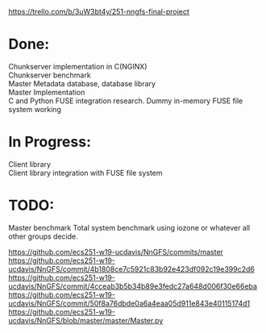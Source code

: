 <https://trello.com/b/3uW3bt4y/251-nngfs-final-project>

# Done:  
Chunkserver implementation in C(NGINX)  
Chunkserver benchmark  
Master Metadata database, database library  
Master Implementation  
C and Python FUSE integration research. Dummy in-memory FUSE file system working  

# In Progress:  
Client library  
Client library integration with FUSE file system  

# TODO:
Master benchmark
Total system benchmark using iozone or whatever all other groups decide.

https://github.com/ecs251-w19-ucdavis/NnGFS/commits/master  
https://github.com/ecs251-w19-ucdavis/NnGFS/commit/4b1808ce7c5921c83b92e423df092c19e399c2d6
https://github.com/ecs251-w19-ucdavis/NnGFS/commit/4cceab3b5b34b89e3fedc27a648d006f30e66eba
https://github.com/ecs251-w19-ucdavis/NnGFS/commit/50f8a76dbde0a6a4eaa05d911e843e40115174d1
https://github.com/ecs251-w19-ucdavis/NnGFS/blob/master/master/Master.py

